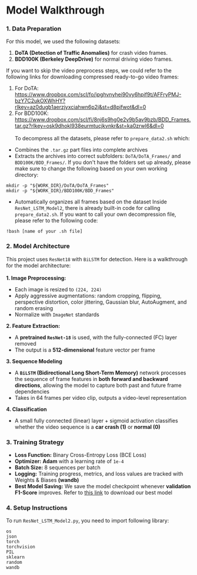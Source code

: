 # Model Walkthrough
### 1. Data Preparation

For this model, we used the following datasets:
1. **DoTA (Detection of Traffic Anomalies)** for crash video frames.
2. **BDD100K (Berkeley DeepDrive)** for normal driving video frames.

If you want to skip the video preprocess steps, we could refer to the following links for downloading compressed ready-to-go video frames:
1. For DoTA: https://www.dropbox.com/scl/fo/ipghvnyhei90vy6hpif9t/AFFryPMJ-bzY7C2ukOXWhHY?rlkey=az0dugb1aerzjyxciahwn6p2j&st=d8pjfwot&dl=0
2. For BDD100K: https://www.dropbox.com/scl/fi/8nj6s9hg0e2v9b5av9bzb/BDD_Frames.tar.gz?rlkey=osk9dhokl938eurmtucjkvnkr&st=ka0zrwl6&dl=0<br><br>
To decompress all the datasets, please refer to ```prepare_data2.sh``` which:
- Combines the ```.tar.gz``` part files into complete archives
- Extracts the archives into correct subfolders: ```DoTA/DoTA_Frames/``` and ```BDD100K/BDD_Frames/```. If you don't have the folders set up already, please make sure to change the following based on your own working directory:
```
mkdir -p "${WORK_DIR}/DoTA/DoTA_Frames"
mkdir -p "${WORK_DIR}/BDD100K/BDD_Frames"
```
- Automatically organizes all frames based on the dataset
Inside ```ResNet_LSTM_Model2```, there is already built-in code for calling ```prepare_data2.sh```. If you want to call your own decompression file, please refer to the following code:
```
!bash [name of your .sh file]
```

### 2. Model Architecture
This project uses ```ResNet18``` with ```BiLSTM``` for detection. Here is a walkthrough for the model architecture:<br><br>
**1. Image Preprocessing:**
- Each image is resized to ```(224, 224)```
- Apply aggressive augmentations: random cropping, flipping, perspective distortion, color jittering, Gaussian blur, AutoAugment, and random erasing
- Normalize with ```ImageNet``` standards

**2. Feature Extraction:**
- A **pretrained ```ResNet-18```** is used, with the fully-connected (FC) layer removed
- The output is a **512-dimensional** feature vector per frame

**3. Sequence Modeling**
- A **```BiLSTM``` (Bidirectional Long Short-Term Memory)** network processes the sequence of frame features in **both forward and backward directions**, allowing the model to capture both past and future frame dependencies
- Takes in 64 frames per video clip, outputs a video-level representation

**4. Classification**
- A small fully connected (linear) layer + sigmoid activation classifies whether the video sequence is a **car crash (1)** or **normal (0)**

### 3. Training Strategy
- **Loss Function:** Binary Cross-Entropy Loss (BCE Loss)
- **Optimizer:** **Adam** with a learning rate of ```1e-4```
- **Batch Size:** 8 sequences per batch
- **Logging:** Training progress, metrics, and loss values are tracked with Weights & Biases **(wandb)**
- **Best Model Saving:** We save the model checkpoint whenever **validation F1-Score** improves. Refer to [this link](https://www.dropbox.com/scl/fi/qksu11abxyb2twa9tgk22/best_model.pth?rlkey=z4x840us19b2iulypkv6rr7bd&st=ix85yh6p&dl=0) to download our best model

### 4. Setup Instructions
To run ```ResNet_LSTM_Model2.py```, you need to import following library:
```
os
json
torch
torchvision
PIL
sklearn
random
wandb
```
